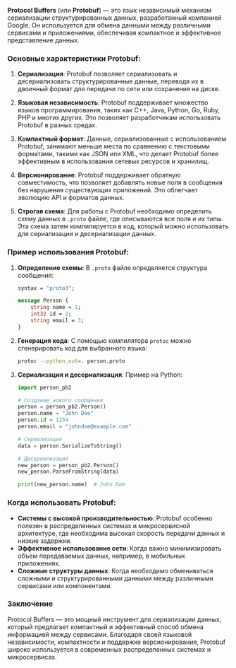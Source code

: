 **Protocol Buffers** (или **Protobuf**) — это язык независимый механизм сериализации структурированных данных, разработанный компанией Google. Он используется для обмена данными между различными сервисами и приложениями, обеспечивая компактное и эффективное представление данных.

### Основные характеристики Protobuf:

1. **Сериализация**: Protobuf позволяет сериализовать и десериализовать структурированные данные, переводя их в двоичный формат для передачи по сети или сохранения на диске.

2. **Языковая независимость**: Protobuf поддерживает множество языков программирования, таких как C++, Java, Python, Go, Ruby, PHP и многих других. Это позволяет разработчикам использовать Protobuf в разных средах.

3. **Компактный формат**: Данные, сериализованные с использованием Protobuf, занимают меньше места по сравнению с текстовыми форматами, такими как JSON или XML, что делает Protobuf более эффективным в использовании сетевых ресурсов и хранилищ.

4. **Версионирование**: Protobuf поддерживает обратную совместимость, что позволяет добавлять новые поля в сообщения без нарушения существующих приложений. Это облегчает эволюцию API и форматов данных.

5. **Строгая схема**: Для работы с Protobuf необходимо определить схему данных в `.proto` файле, где описываются все поля и их типы. Эта схема затем компилируется в код, который можно использовать для сериализации и десериализации данных.

### Пример использования Protobuf:

1. **Определение схемы**:
   В `.proto` файле определяется структура сообщения:

   ```proto
   syntax = "proto3";

   message Person {
       string name = 1;
       int32 id = 2;
       string email = 3;
   }
   ```

2. **Генерация кода**:
   С помощью компилятора `protoc` можно сгенерировать код для выбранного языка:

   ```bash
   protoc --python_out=. person.proto
   ```

3. **Сериализация и десериализация**:
   Пример на Python:

   ```python
   import person_pb2

   # Создание нового сообщения
   person = person_pb2.Person()
   person.name = "John Doe"
   person.id = 1234
   person.email = "johndoe@example.com"

   # Сериализация
   data = person.SerializeToString()

   # Десериализация
   new_person = person_pb2.Person()
   new_person.ParseFromString(data)

   print(new_person.name)  # John Doe
   ```

### Когда использовать Protobuf:

- **Системы с высокой производительностью**: Protobuf особенно полезен в распределенных системах и микросервисной архитектуре, где необходима высокая скорость передачи данных и низкие задержки.
- **Эффективное использование сети**: Когда важно минимизировать объем передаваемых данных, например, в мобильных приложениях.
- **Сложные структуры данных**: Когда необходимо обмениваться сложными и структурированными данными между различными сервисами или компонентами.

### Заключение

Protocol Buffers — это мощный инструмент для сериализации данных, который предлагает компактный и эффективный способ обмена информацией между сервисами. Благодаря своей языковой независимости, компактности и поддержке версионирования, Protobuf широко используется в современных распределенных системах и микросервисах.